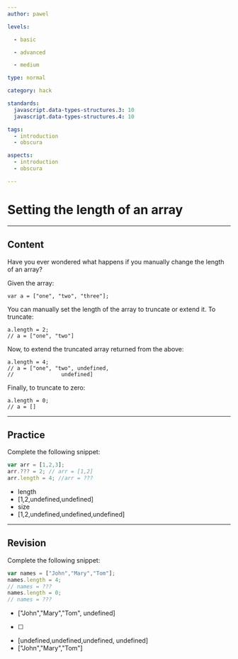```yaml
---
author: pawel

levels:

  - basic

  - advanced

  - medium

type: normal

category: hack

standards:
  javascript.data-types-structures.3: 10
  javascript.data-types-structures.4: 10

tags:
  - introduction
  - obscura

aspects:
  - introduction
  - obscura

---
```


# Setting the length of an array

---
## Content

Have you ever wondered what happens if you manually change the length of an array?

Given the array:

```
var a = ["one", "two", "three"];
```
You can manually set the length of the array to truncate or extend it. To truncate:
```
a.length = 2;
// a = ["one", "two"]

```

Now, to extend the truncated array returned from the above:
```
a.length = 4;
// a = ["one", "two", undefined,
//               undefined]
```
Finally, to truncate to zero:

```
a.length = 0;
// a = []

```

---
## Practice

Complete the following snippet:
```javascript
var arr = [1,2,3];
arr.??? = 2; // arr = [1,2]
arr.length = 4; //arr = ???
```

* length
* [1,2,undefined,undefined]
* size
* [1,2,undefined,undefined,undefined]

---
## Revision

Complete the following snippet:
```javascript
var names = ["John","Mary","Tom"];
names.length = 4;
// names = ???
names.length = 0;
// names = ???
```

* ["John","Mary","Tom", undefined]
* [ ]
* [undefined,undefined,undefined, undefined]
* ["John","Mary","Tom"]
 
 